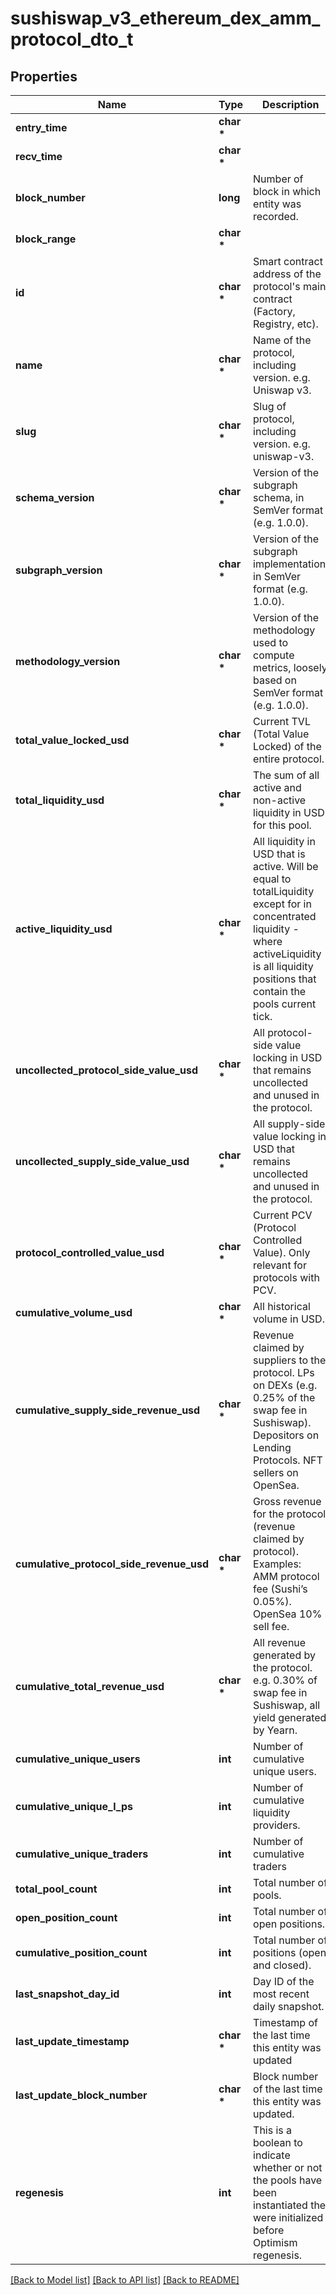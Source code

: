 # sushiswap_v3_ethereum_dex_amm_protocol_dto_t

## Properties
Name | Type | Description | Notes
------------ | ------------- | ------------- | -------------
**entry_time** | **char \*** |  | [optional] 
**recv_time** | **char \*** |  | [optional] 
**block_number** | **long** | Number of block in which entity was recorded. | [optional] 
**block_range** | **char \*** |  | [optional] 
**id** | **char \*** | Smart contract address of the protocol&#39;s main contract (Factory, Registry, etc). | [optional] 
**name** | **char \*** | Name of the protocol, including version. e.g. Uniswap v3. | [optional] 
**slug** | **char \*** | Slug of protocol, including version. e.g. uniswap-v3. | [optional] 
**schema_version** | **char \*** | Version of the subgraph schema, in SemVer format (e.g. 1.0.0). | [optional] 
**subgraph_version** | **char \*** | Version of the subgraph implementation, in SemVer format (e.g. 1.0.0). | [optional] 
**methodology_version** | **char \*** | Version of the methodology used to compute metrics, loosely based on SemVer format (e.g. 1.0.0). | [optional] 
**total_value_locked_usd** | **char \*** | Current TVL (Total Value Locked) of the entire protocol. | [optional] 
**total_liquidity_usd** | **char \*** | The sum of all active and non-active liquidity in USD for this pool. | [optional] 
**active_liquidity_usd** | **char \*** | All liquidity in USD that is active. Will be equal to totalLiquidity except for in concentrated liquidity - where activeLiquidity is all liquidity positions that contain the pools current tick. | [optional] 
**uncollected_protocol_side_value_usd** | **char \*** | All protocol-side value locking in USD that remains uncollected and unused in the protocol. | [optional] 
**uncollected_supply_side_value_usd** | **char \*** | All supply-side value locking in USD that remains uncollected and unused in the protocol. | [optional] 
**protocol_controlled_value_usd** | **char \*** | Current PCV (Protocol Controlled Value). Only relevant for protocols with PCV. | [optional] 
**cumulative_volume_usd** | **char \*** | All historical volume in USD. | [optional] 
**cumulative_supply_side_revenue_usd** | **char \*** | Revenue claimed by suppliers to the protocol. LPs on DEXs (e.g. 0.25% of the swap fee in Sushiswap). Depositors on Lending Protocols. NFT sellers on OpenSea. | [optional] 
**cumulative_protocol_side_revenue_usd** | **char \*** | Gross revenue for the protocol (revenue claimed by protocol). Examples: AMM protocol fee (Sushi’s 0.05%). OpenSea 10% sell fee. | [optional] 
**cumulative_total_revenue_usd** | **char \*** | All revenue generated by the protocol. e.g. 0.30% of swap fee in Sushiswap, all yield generated by Yearn. | [optional] 
**cumulative_unique_users** | **int** | Number of cumulative unique users. | [optional] 
**cumulative_unique_l_ps** | **int** | Number of cumulative liquidity providers. | [optional] 
**cumulative_unique_traders** | **int** | Number of cumulative traders | [optional] 
**total_pool_count** | **int** | Total number of pools. | [optional] 
**open_position_count** | **int** | Total number of open positions. | [optional] 
**cumulative_position_count** | **int** | Total number of positions (open and closed). | [optional] 
**last_snapshot_day_id** | **int** | Day ID of the most recent daily snapshot. | [optional] 
**last_update_timestamp** | **char \*** | Timestamp of the last time this entity was updated | [optional] 
**last_update_block_number** | **char \*** | Block number of the last time this entity was updated. | [optional] 
**regenesis** | **int** | This is a boolean to indicate whether or not the pools have been instantiated the were initialized before Optimism regenesis. | [optional] 

[[Back to Model list]](../README.md#documentation-for-models) [[Back to API list]](../README.md#documentation-for-api-endpoints) [[Back to README]](../README.md)


